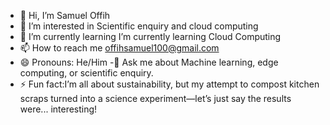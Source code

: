 - 👋 Hi, I’m Samuel Offih
- 👀 I’m interested in Scientific enquiry and cloud computing
- 🌱 I’m currently learning I’m currently learning Cloud Computing
- 📫 How to reach me offihsamuel100@gmail.com
- 😄 Pronouns: He/Him
-💬 Ask me about Machine learning, edge computing, or scientific enquiry.
- ⚡ Fun fact:I’m all about sustainability, but my attempt to compost kitchen scraps turned into a science experiment—let’s just say the results were... interesting!

<!---
Samoffih/Samoffih is a ✨ special ✨ repository because its `README.md` (this file) appears on your GitHub profile.
You can click the Preview link to take a look at your changes.
--->
